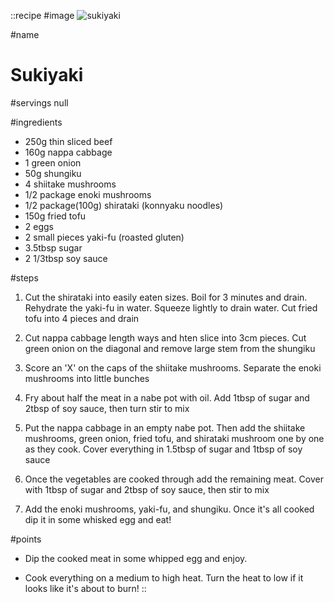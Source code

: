 ::recipe
#image
![sukiyaki](/img/vol10/sukiyaki.jpg)

#name
# Sukiyaki

#servings
null

#ingredients
- 250g thin sliced beef
- 160g nappa cabbage
- 1 green onion
- 50g shungiku
- 4 shiitake mushrooms
- 1/2 package enoki mushrooms
- 1/2 package(100g) shirataki (konnyaku noodles)
- 150g fried tofu
- 2 eggs
- 2 small pieces yaki-fu (roasted gluten)
- 3.5tbsp sugar
- 2 1/3tbsp soy sauce

#steps
1. Cut the shirataki into easily eaten sizes. Boil for 3 minutes and drain. Rehydrate the yaki-fu in water. Squeeze lightly to drain water. Cut fried tofu into 4 pieces and drain

2. Cut nappa cabbage length ways and hten slice into 3cm pieces. Cut green onion on the diagonal and remove large stem from the shungiku

3. Score an 'X' on the caps of the shiitake mushrooms. Separate the enoki mushrooms into little bunches

4. Fry about half the meat in a nabe pot with oil. Add 1tbsp of sugar and 2tbsp of soy sauce, then turn stir to mix

5. Put the nappa cabbage in an empty nabe pot. Then add the shiitake mushrooms, green onion, fried tofu, and shirataki mushroom one by one as they cook. Cover everything in 1.5tbsp of sugar and 1tbsp of soy sauce

6. Once the vegetables are cooked through add the remaining meat. Cover with 1tbsp of sugar and 2tbsp of soy sauce, then stir to mix

7. Add the enoki mushrooms, yaki-fu, and shungiku. Once it's all cooked dip it in some whisked egg and eat!

#points
- Dip the cooked meat in some whipped egg and enjoy.
                
- Cook everything on a medium to high heat. Turn the heat to low if it looks like it's about to burn!
::
